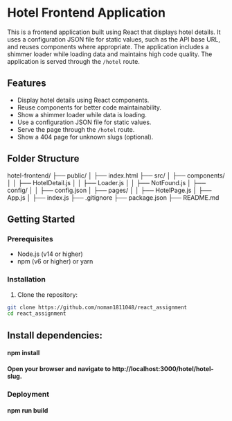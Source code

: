 # Hotel Frontend Application

This is a frontend application built using React that displays hotel details. It uses a configuration JSON file for static values, such as the API base URL, and reuses components where appropriate. The application includes a shimmer loader while loading data and maintains high code quality. The application is served through the `/hotel` route.

## Features

- Display hotel details using React components.
- Reuse components for better code maintainability.
- Show a shimmer loader while data is loading.
- Use a configuration JSON file for static values.
- Serve the page through the `/hotel` route.
- Show a 404 page for unknown slugs (optional).

## Folder Structure

hotel-frontend/
├── public/
│ ├── index.html
├── src/
│ ├── components/
│ │ ├── HotelDetail.js
│ │ ├── Loader.js
│ │ ├── NotFound.js
│ ├── config/
│ │ ├── config.json
│ ├── pages/
│ │ ├── HotelPage.js
│ ├── App.js
│ ├── index.js
├── .gitignore
├── package.json
├── README.md


## Getting Started

### Prerequisites

- Node.js (v14 or higher)
- npm (v6 or higher) or yarn

### Installation

1. Clone the repository:

```bash
git clone https://github.com/noman1811048/react_assignment
cd react_assignment
```
## Install dependencies:
#### npm install
#### Open your browser and navigate to http://localhost:3000/hotel/hotel-slug.
### Deployment
#### npm run build
